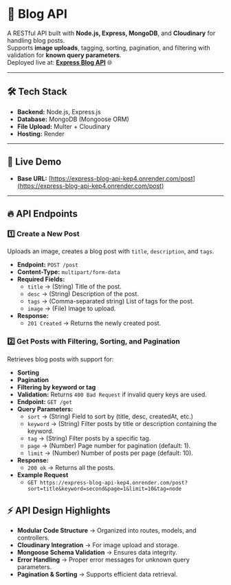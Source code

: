 # 🚀 **Blog API**

A RESTful API built with **Node.js, Express, MongoDB**, and **Cloudinary** for handling blog posts.  
Supports **image uploads**, tagging, sorting, pagination, and filtering with validation for **known query parameters**.  
Deployed live at: [**Express Blog API**](https://express-blog-api-kep4.onrender.com/post) 🌐

---

## 🛠️ **Tech Stack**
- **Backend:** Node.js, Express.js
- **Database:** MongoDB (Mongoose ORM)
- **File Upload:** Multer + Cloudinary
- **Hosting:** Render

---

## 🚀 **Live Demo**
- **Base URL:** [https://express-blog-api-kep4.onrender.com/post](https://express-blog-api-kep4.onrender.com/post)

---

## 🔥 **API Endpoints**

### 1️⃣ **Create a New Post**
Uploads an image, creates a blog post with `title`, `description`, and `tags`.

- **Endpoint:** `POST /post`
- **Content-Type:** `multipart/form-data`
- **Required Fields:**
  - `title` → (String) Title of the post.
  - `desc` → (String) Description of the post.
  - `tags` → (Comma-separated string) List of tags for the post.
  - `image` → (File) Image to upload.
- **Response:** 
  - `201 Created` → Returns the newly created post.

### 2️⃣ **Get Posts with Filtering, Sorting, and Pagination**
Retrieves blog posts with support for:

- **Sorting**
- **Pagination**
- **Filtering by keyword or tag**
- **Validation:** Returns `400 Bad Request` if invalid query keys are used. 
- **Endpoint:** `GET /get`
- **Query Parameters:**
  - `sort` → (String) Field to sort by (title, desc, createdAt, etc.)
  - `keyword` → (String) Filter posts by title or description containing the keyword.
  - `tag` → (String) Filter posts by a specific tag.
  - `page` → (Number) Page number for pagination (default: 1).
  - `limit` → (Number) Number of posts per page (default: 10).
- **Response:** 
  - `200 ok` → Returns all the posts.
- **Example Request**
  - `GET https://express-blog-api-kep4.onrender.com/post?sort=title&keyword=second&page=1&limit=10&tag=node` 

## ⚡ **API Design Highlights**

- **Modular Code Structure** → Organized into routes, models, and controllers.
- **Cloudinary Integration** → For image upload and storage.
- **Mongoose Schema Validation** → Ensures data integrity.
- **Error Handling** → Proper error messages for unknown query parameters.
- **Pagination & Sorting** → Supports efficient data retrieval.

